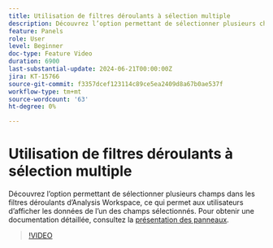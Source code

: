```yaml
---
title: Utilisation de filtres déroulants à sélection multiple
description: Découvrez l’option permettant de sélectionner plusieurs champs dans les filtres déroulants d’Analysis Workspace, ce qui permet aux utilisateurs d’afficher les données de l’un des champs sélectionnés.
feature: Panels
role: User
level: Beginner
doc-type: Feature Video
duration: 6900
last-substantial-update: 2024-06-21T00:00:00Z
jira: KT-15766
source-git-commit: f3357dcef123114c89ce5ea2409d8a67b0ae537f
workflow-type: tm+mt
source-wordcount: '63'
ht-degree: 0%

---
```



# Utilisation de filtres déroulants à sélection multiple

Découvrez l’option permettant de sélectionner plusieurs champs dans les filtres déroulants d’Analysis Workspace, ce qui permet aux utilisateurs d’afficher les données de l’un des champs sélectionnés. Pour obtenir une documentation détaillée, consultez la [présentation des panneaux](https://experienceleague.adobe.com/fr/docs/analytics/analyze/analysis-workspace/panels/panels#static-drop-down-segments).

>[!VIDEO](https://video.tv.adobe.com/v/3439929/?learn=on&captions=fre_fr)
